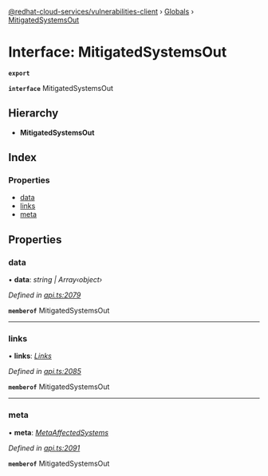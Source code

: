 [@redhat-cloud-services/vulnerabilities-client](../README.md) › [Globals](../globals.md) › [MitigatedSystemsOut](mitigatedsystemsout.md)

# Interface: MitigatedSystemsOut

**`export`** 

**`interface`** MitigatedSystemsOut

## Hierarchy

* **MitigatedSystemsOut**

## Index

### Properties

* [data](mitigatedsystemsout.md#data)
* [links](mitigatedsystemsout.md#links)
* [meta](mitigatedsystemsout.md#meta)

## Properties

###  data

• **data**: *string | Array‹object›*

*Defined in [api.ts:2079](https://github.com/RedHatInsights/javascript-clients.gi/blob/master/packages/vulnerabilities/api.ts#L2079)*

**`memberof`** MitigatedSystemsOut

___

###  links

• **links**: *[Links](links.md)*

*Defined in [api.ts:2085](https://github.com/RedHatInsights/javascript-clients.gi/blob/master/packages/vulnerabilities/api.ts#L2085)*

**`memberof`** MitigatedSystemsOut

___

###  meta

• **meta**: *[MetaAffectedSystems](metaaffectedsystems.md)*

*Defined in [api.ts:2091](https://github.com/RedHatInsights/javascript-clients.gi/blob/master/packages/vulnerabilities/api.ts#L2091)*

**`memberof`** MitigatedSystemsOut
